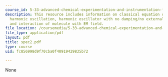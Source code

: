 ```yaml
---
course_id: 5-33-advanced-chemical-experimentation-and-instrumentation-fall-2007
description: This resource includes information on classical equation of motion for
  harmonic oscillation, harmonic oscillator with no damping/no external force, damping,
  and interaction of molecule with EM field.
file_location: /coursemedia/5-33-advanced-chemical-experimentation-and-instrumentation-fall-2007/fc856998d9f70cba0f40919429835b72_spec2.pdf
file_type: application/pdf
layout: pdf
title: spec2.pdf
type: course
uid: fc856998d9f70cba0f40919429835b72

---
```

None